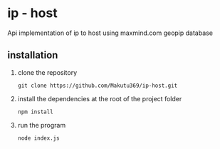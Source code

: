 # ip - host
Api implementation of ip to host using maxmind.com geopip database

## installation 
1. clone the repository
   ```
   git clone https://github.com/Makutu369/ip-host.git
   ```
3. install the dependencies
   at the root of the project folder
   ```
   npm install
   ```
     
   
4. run the program
   ```
   node index.js
   ```
     

